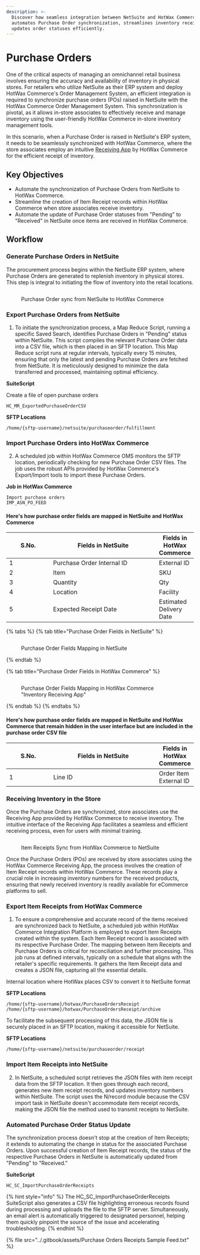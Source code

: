 ```yaml
---
description: >-
  Discover how seamless integration between NetSuite and HotWax Commerce
  automates Purchase Order synchronization, streamlines inventory receipt, and
  updates order statuses efficiently.
---
```


# Purchase Orders

One of the critical aspects of managing an omnichannel retail business involves ensuring the accuracy and availability of inventory in physical stores. For retailers who utilize NetSuite as their ERP system and deploy HotWax Commerce's Order Management System, an efficient integration is required to synchronize purchase orders (POs) raised in NetSuite with the HotWax Commerce Order Management System. This synchronization is pivotal, as it allows in-store associates to effectively receive and manage inventory using the user-friendly HotWax Commerce in-store inventory management tools.

In this scenario, when a Purchase Order is raised in NetSuite's ERP system, it needs to be seamlessly synchronized with HotWax Commerce, where the store associates employ an intuitive [Receiving App](\(https:/www.hotwax.co/apps/inventory-receiving-app\)/) by HotWax Commerce for the efficient receipt of inventory.

## Key Objectives

* Automate the synchronization of Purchase Orders from NetSuite to HotWax Commerce.
* Streamline the creation of Item Receipt records within HotWax Commerce when store associates receive inventory.
* Automate the update of Purchase Order statuses from "Pending" to "Received" in NetSuite once items are received in HotWax Commerce.

## Workflow

### Generate Purchase Orders in NetSuite

The procurement process begins within the NetSuite ERP system, where Purchase Orders are generated to replenish inventory in physical stores. This step is integral to initiating the flow of inventory into the retail locations.

<figure><img src="../.gitbook/assets/sync purchase orders.png" alt=""><figcaption><p>Purchase Order sync from NetSuite to HotWax Commerce</p></figcaption></figure>

### Export Purchase Orders from NetSuite

1. To initiate the synchronization process, a Map Reduce Script, running a specific Saved Search, identifies Purchase Orders in "Pending" status within NetSuite. This script compiles the relevant Purchase Order data into a CSV file, which is then placed in an SFTP location. This Map Reduce script runs at regular intervals, typically every 15 minutes, ensuring that only the latest and pending Purchase Orders are fetched from NetSuite. It is meticulously designed to minimize the data transferred and processed, maintaining optimal efficiency.

**SuiteScript**

Create a file of open purchase orders

```
HC_MR_ExportedPurchaseOrderCSV
```

**SFTP Locations**

```
/home/{sftp-username}/netsuite/purchaseorder/fulfillment
```

### Import Purchase Orders into HotWax Commerce

2. A scheduled job within HotWax Commerce OMS monitors the SFTP location, periodically checking for new Purchase Order CSV files. The job uses the robust APIs provided by HotWax Commerce's Export/Import tools to import these Purchase Orders.

**Job in HotWax Commerce**

```
Import purchase orders
IMP_ASN_PO_FEED
```

#### Here's how purchase order fields are mapped in NetSuite and HotWax Commerce

<table><thead><tr><th width="113">S.No.</th><th width="303.83249581239534">Fields in NetSuite</th><th>Fields in HotWax Commerce</th></tr></thead><tbody><tr><td>1</td><td>Purchase Order Internal ID</td><td>External ID</td></tr><tr><td>2</td><td>Item</td><td>SKU</td></tr><tr><td>3</td><td>Quantity</td><td>Qty</td></tr><tr><td>4</td><td>Location</td><td>Facility</td></tr><tr><td>5</td><td>Expected Receipt Date</td><td>Estimated Delivery Date</td></tr></tbody></table>

{% tabs %}
{% tab title="Purchase Order Fields in NetSuite" %}
<figure><img src="../.gitbook/assets/PO netsuite field mapping.png" alt=""><figcaption><p>Purchase Order Fields Mapping in NetSuite</p></figcaption></figure>
{% endtab %}

{% tab title="Purchase Order Fields in HotWax Commerce" %}
<figure><img src="../.gitbook/assets/HC po field mapping (2).png" alt=""><figcaption><p>Purchase Order Fields Mapping in HotWax Commerce "Inventory Receiving App"</p></figcaption></figure>
{% endtab %}
{% endtabs %}

#### Here's how purchase order fields are mapped in NetSuite and HotWax Commerce that remain hidden in the user interface but are included in the purchase order CSV file

<table><thead><tr><th width="113">S.No.</th><th width="300.83249581239534">Fields in NetSuite</th><th>Fields in HotWax Commerce</th></tr></thead><tbody><tr><td>1</td><td>Line ID</td><td>Order Item External ID</td></tr></tbody></table>

### Receiving Inventory in the Store

Once the Purchase Orders are synchronized, store associates use the Receiving App provided by HotWax Commerce to receive inventory. The intuitive interface of the Receiving App facilitates a seamless and efficient receiving process, even for users with minimal training.

<figure><img src="../.gitbook/assets/po received.png" alt=""><figcaption><p>Item Receipts Sync from HotWax Commerce to NetSuite</p></figcaption></figure>

Once the Purchase Orders (POs) are received by store associates using the HotWax Commerce Receiving App, the process involves the creation of Item Receipt records within HotWax Commerce. These records play a crucial role in increasing inventory numbers for the received products, ensuring that newly received inventory is readily available for eCommerce platforms to sell.

### Export Item Receipts from HotWax Commerce

1. To ensure a comprehensive and accurate record of the items received are synchronized back to NetSuite, a scheduled job within HotWax Commerce Integration Platform is employed to export Item Receipts created within the system. Each Item Receipt record is associated with its respective Purchase Order. The mapping between Item Receipts and Purchase Orders is critical for reconciliation and further processing. This job runs at defined intervals, typically on a schedule that aligns with the retailer's specific requirements. It gathers the Item Receipt data and creates a JSON file, capturing all the essential details.

Internal location where HotWax places CSV to convert it to NetSuite format

**SFTP Locations**

```
/home/{sftp-username}/hotwax/PurchaseOrdersReceipt
/home/{sftp-username}/hotwax/PurchaseOrdersReceipt/archive
```

To facilitate the subsequent processing of this data, the JSON file is securely placed in an SFTP location, making it accessible for NetSuite.

**SFTP Locations**

```
/home/{sftp-username}/netsuite/purchaseorder/receipt
```

### Import Item Receipts into NetSuite

2. In NetSuite, a scheduled script retrieves the JSON files with item receipt data from the SFTP location. It then goes through each record, generates new item receipt records, and updates inventory numbers within NetSuite. The script uses the N/record module because the CSV import task in NetSuite doesn't accommodate item receipt records, making the JSON file the method used to transmit receipts to NetSuite.

### Automated Purchase Order Status Update

The synchronization process doesn't stop at the creation of Item Receipts; it extends to automating the change in status for the associated Purchase Orders. Upon successful creation of Item Receipt records, the status of the respective Purchase Orders in NetSuite is automatically updated from "Pending" to "Received."

**SuiteScript**

```
HC_SC_ImportPurchaseOrderReceipts
```

{% hint style="info" %}
The HC\_SC\_ImportPurchaseOrderReceipts SuiteScript also generates a CSV file highlighting erroneous records found during processing and uploads the file to the SFTP server. Simultaneously, an email alert is automatically triggered to designated personnel, helping them quickly pinpoint the source of the issue and accelerating troubleshooting.
{% endhint %}

{% file src="../.gitbook/assets/Purchase Orders Receipts Sample Feed.txt" %}

